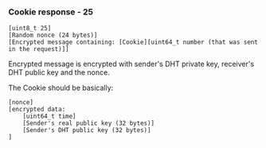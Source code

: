 ### Cookie response - 25

    [uint8_t 25]
    [Random nonce (24 bytes)]
    [Encrypted message containing: [Cookie][uint64_t number (that was sent in the request)]]

Encrypted message is encrypted with sender's DHT private key, receiver's DHT
public key and the nonce.

The Cookie should be basically:

    [nonce]
    [encrypted data:
        [uint64_t time]
        [Sender's real public key (32 bytes)]
        [Sender's DHT public key (32 bytes)]
    ]
